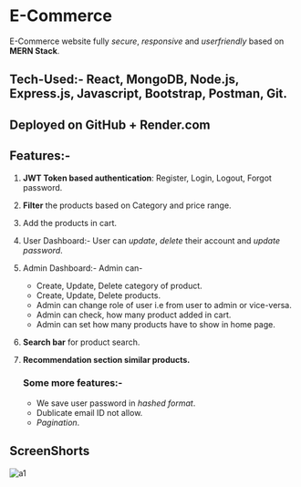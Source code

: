 
# E-Commerce
E-Commerce website fully *secure*, *responsive* and *userfriendly* based on **MERN Stack**.

## Tech-Used:- React, MongoDB, Node.js, Express.js, Javascript, Bootstrap, Postman, Git.

## Deployed on **GitHub** + **Render.com**

## Features:-
1) **JWT Token based authentication**: Register, Login, Logout, Forgot password.
2) **Filter** the products based on Category and price range.
3) Add the products in cart.
4) User Dashboard:- User can *update*, *delete* their account and *update password*.
5) Admin Dashboard:- Admin can-
   * Create, Update, Delete category of product.
   * Create, Update, Delete products.
   * Admin can change role of user i.e from user to admin or vice-versa.
   * Admin can check, how many product added in cart.
   * Admin can set how many products have to show in home page.
6) **Search bar** for product search.
7) **Recommendation section similar products.**

   ### Some more features:-
   * We save user password in *hashed format*.
   * Dublicate email ID not allow.
   * *Pagination*.

## ScreenShorts
![a1](https://github.com/Abhay-Kumar30/E-Commerce/assets/166091833/82557a46-71f4-4956-86aa-f283c34c40a2)




